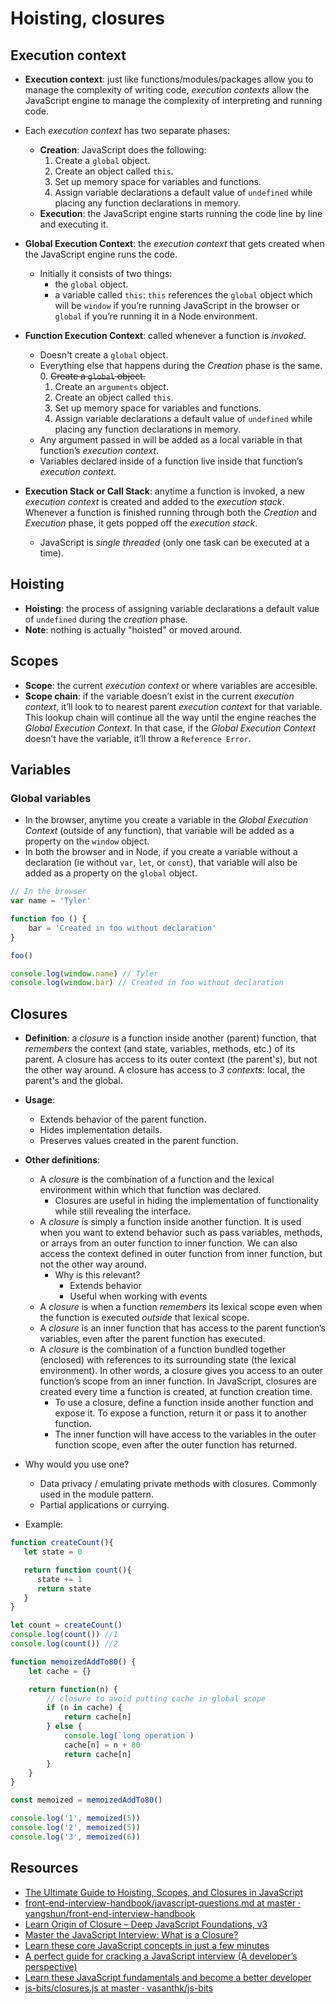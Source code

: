 # Hoisting, closures

## Execution context

* **Execution context**: just like functions/modules/packages allow you to manage the complexity of writing code, *execution contexts* allow the JavaScript engine to manage the complexity of interpreting and running code.
* Each *execution context* has two separate phases:
  * **Creation**: JavaScript does the following:
    1. Create a `global` object.
    2. Create an object called `this`.
    3. Set up memory space for variables and functions.
    4. Assign variable declarations a default value of `undefined` while placing any function declarations in memory.
  * **Execution**: the JavaScript engine starts running the code line by line and executing it.

* **Global Execution Context**: the *execution context* that gets created when the JavaScript engine runs the code.
  * Initially it consists of two things:
    * the `global` object.
    * a variable called `this`: `this` references the `global` object which will be `window` if you’re running JavaScript in the browser or `global` if you’re running it in a Node environment.
* **Function Execution Context**: called whenever a function is *invoked*.
  * Doesn't create a `global` object.
  * Everything else that happens during the *Creation* phase is the same.
      0. ~~Create a `global` object.~~
      1. Create an `arguments` object.
      2. Create an object called `this`.
      3. Set up memory space for variables and functions.
      4. Assign variable declarations a default value of `undefined` while placing any function declarations in memory.
  * Any argument passed in will be added as a local variable in that function’s *execution context*.
  * Variables declared inside of a function live inside that function’s *execution context*.

* **Execution Stack or Call Stack**: anytime a function is invoked, a new *execution context* is created and added to the *execution stack*. Whenever a function is finished running through both the *Creation* and *Execution* phase, it gets popped off the *execution stack*.
  * JavaScript is *single threaded* (only one task can be executed at a time).

## Hoisting

* **Hoisting**: the process of assigning variable declarations a default value of `undefined` during the *creation* phase.
* **Note**: nothing is actually "hoisted" or moved around.

## Scopes

* **Scope**: the current *execution context* or where variables are accesible.
* **Scope chain**: if the variable doesn’t exist in the current *execution context*, it’ll look to to nearest parent *execution context* for that variable. This lookup chain will continue all the way until the engine reaches the *Global Execution Context*. In that case, if the *Global Execution Context* doesn’t have the variable, it’ll throw a `Reference Error`.

## Variables

### Global variables

* In the browser, anytime you create a variable in the *Global Execution Context* (outside of any function), that variable will be added as a property on the `window` object.
* In both the browser and in Node, if you create a variable without a declaration (ie without `var`, `let`, or `const`), that variable will also be added as a property on the `global` object.

```javascript
// In the browser
var name = 'Tyler'

function foo () {
    bar = 'Created in foo without declaration'
}

foo()

console.log(window.name) // Tyler
console.log(window.bar) // Created in foo without declaration
```

## Closures

* **Definition**: a *closure* is a function inside another (parent) function, that *remembers* the context (and state, variables, methods, etc.) of its parent. A closure has access to its outer context (the parent's), but not the other way around. A closure has access to *3 contexts*: local, the parent's and the global.
* **Usage**:
  * Extends behavior of the parent function.
  * Hides implementation details.
  * Preserves values created in the parent function.

* **Other definitions**:
  * A *closure* is the combination of a function and the lexical environment within which that function was declared.
    * Closures are useful in hiding the implementation of functionality while still revealing the interface.
  * A *closure* is simply a function inside another function. It is used when you want to extend behavior such as pass variables, methods, or arrays from an outer function to inner function. We can also access the context defined in outer function from inner function, but not the other way around.
    * Why is this relevant?
      * Extends behavior
      * Useful when working with events
  * A *closure* is when a function *remembers* its lexical scope even when the function is executed *outside* that lexical scope.
  * A *closure* is an inner function that has access to the parent function’s variables, even after the parent function has executed.
  * A *closure* is the combination of a function bundled together (enclosed) with references to its surrounding state (the lexical environment). In other words, a closure gives you access to an outer function’s scope from an inner function. In JavaScript, closures are created every time a function is created, at function creation time.
    * To use a closure, define a function inside another function and expose it. To expose a function, return it or pass it to another function.
    * The inner function will have access to the variables in the outer function scope, even after the outer function has returned.

* Why would you use one?
  * Data privacy / emulating private methods with closures. Commonly used in the module pattern.
  * Partial applications or currying.

* Example:

```javascript
function createCount(){
   let state = 0

   return function count(){
      state += 1
      return state
   }
}

let count = createCount()
console.log(count()) //1
console.log(count()) //2
```

```javascript
function memoizedAddTo80() {
    let cache = {}

    return function(n) {
        // closure to avoid putting cache in global scope
        if (n in cache) {
            return cache[n]
        } else {
            console.log(`long operation`)
            cache[n] = n + 80
            return cache[n]
        }
    }
}

const memoized = memoizedAddTo80()

console.log('1', memoized(5))
console.log('2', memoized(5))
console.log('3', memoized(6))
```

## Resources

* [The Ultimate Guide to Hoisting, Scopes, and Closures in JavaScript](https://tylermcginnis.com/ultimate-guide-to-execution-contexts-hoisting-scopes-and-closures-in-javascript/)
* [front-end-interview-handbook/javascript-questions.md at master · yangshun/front-end-interview-handbook](https://github.com/yangshun/front-end-interview-handbook/blob/master/questions/javascript-questions.md#what-is-a-closure-and-howwhy-would-you-use-one)
* [Learn Origin of Closure – Deep JavaScript Foundations, v3](https://frontendmasters.com/courses/deep-javascript-v3/what-is-closure/)
* [Master the JavaScript Interview: What is a Closure?](https://medium.com/javascript-scene/master-the-javascript-interview-what-is-a-closure-b2f0d2152b36)
* [Learn these core JavaScript concepts in just a few minutes](https://www.freecodecamp.org/news/learn-these-core-javascript-concepts-in-just-a-few-minutes-f7a16f42c1b0/)
* [A perfect guide for cracking a JavaScript interview (A developer’s perspective)](https://medium.com/dev-bits/a-perfect-guide-for-cracking-a-javascript-interview-a-developers-perspective-23a5c0fa4d0d)
* [Learn these JavaScript fundamentals and become a better developer](https://www.freecodecamp.org/news/learn-these-javascript-fundamentals-and-become-a-better-developer-2a031a0dc9cf/)
* [js-bits/closures.js at master · vasanthk/js-bits](https://github.com/vasanthk/js-bits/blob/master/js/closures.js)
